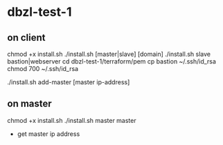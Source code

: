 # dbzl-test-1

## on client
chmod +x install.sh
./install.sh [master|slave] [domain]
./install.sh slave bastion|webserver
cd dbzl-test-1/terraform/pem
cp bastion ~/.ssh/id_rsa
chmod 700 ~/.ssh/id_rsa

./install.sh add-master [master ip-address]

## on master
chmod +x install.sh
./install.sh master master

* get master ip address
